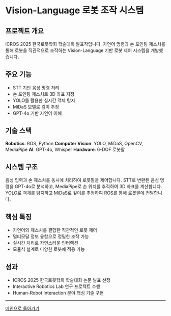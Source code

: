 # Vision-Language 로봇 조작 시스템

## 프로젝트 개요

ICROS 2025 한국로봇학회 학술대회 발표작입니다. 자연어 명령과 손 포인팅 제스처를 통해 로봇을 직관적으로 조작하는 Vision-Language 기반 로봇 제어 시스템을 개발했습니다.

## 주요 기능

- STT 기반 음성 명령 처리
- 손 포인팅 제스처로 3D 좌표 지정
- YOLO를 활용한 실시간 객체 탐지
- MiDaS 모델로 깊이 추정
- GPT-4o 기반 자연어 이해

## 기술 스택

**Robotics**: ROS, Python
**Computer Vision**: YOLO, MiDaS, OpenCV, MediaPipe
**AI**: GPT-4o, Whisper
**Hardware**: 6-DOF 로봇팔

## 시스템 구조

음성 입력과 손 제스처를 동시에 처리하여 로봇팔을 제어합니다. STT로 변환된 음성 명령을 GPT-4o로 분석하고, MediaPipe로 손 위치를 추적하여 3D 좌표를 계산합니다. YOLO로 객체를 탐지하고 MiDaS로 깊이를 추정하여 ROS를 통해 로봇팔에 전달합니다.

## 핵심 특징

- 자연어와 제스처를 결합한 직관적인 로봇 제어
- 멀티모달 정보 융합으로 정밀한 조작 가능
- 실시간 처리로 자연스러운 인터랙션
- 모듈식 설계로 다양한 로봇에 적용 가능

## 성과

- ICROS 2025 한국로봇학회 학술대회 논문 발표 선정
- Interactive Robotics Lab 연구 프로젝트 수행
- Human-Robot Interaction 분야 핵심 기술 구현

---

[메인으로 돌아가기](../README.md) 